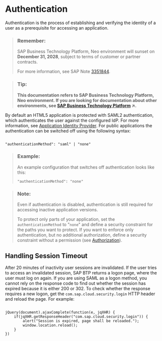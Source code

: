 <!-- loiode16793b391a4bcfae6096f34433de76 -->

# Authentication

Authentication is the process of establishing and verifying the identity of a user as a prerequisite for accessing an application.

> ### Remember:  
> SAP Business Technology Platform, Neo environment will sunset on **December 31, 2028**, subject to terms of customer or partner contracts.
> 
> For more information, see SAP Note [3351844](https://me.sap.com/notes/3351844).

> ### Tip:  
> **This documentation refers to SAP Business Technology Platform, Neo environment. If you are looking for documentation about other environments, see [SAP Business Technology Platform](https://help.sap.com/viewer/65de2977205c403bbc107264b8eccf4b/Cloud/en-US/6a2c1ab5a31b4ed9a2ce17a5329e1dd8.html "SAP Business Technology Platform (SAP BTP) is an integrated offering comprised of four technology portfolios: database and data management, application development and integration, analytics, and intelligent technologies. The platform offers users the ability to turn data into business value, compose end-to-end business processes, and build and extend SAP applications quickly.") :arrow_upper_right:.**

By default an HTML5 application is protected with SAML2 authentication, which authenticates the user against the configured IdP. For more information, see [Application Identity Provider](../60-security-neo/application-identity-provider-dc61853.md#loiodc618538d97610148155d97dcd123c24). For public applications the authentication can be switched off using the following syntax:

```

"authenticationMethod": "saml" | "none"
```

> ### Example:  
> An example configuration that switches off authentication looks like this:
> 
> ```
> "authenticationMethod": "none"
> ```

> ### Note:  
> Even if authentication is disabled, authentication is still required for accessing inactive application versions.
> 
> To protect only parts of your application, set the `authenticationMethod` to "`none`" and define a security constraint for the paths you want to protect. If you want to enforce only authentication, but no additional authorization, define a security constraint without a permission \(see [Authorization](authorization-a139548.md)\).



## Handling Session Timeout

After 20 minutes of inactivity user sessions are invalidated. If the user tries to access an invalidated session, SAP BTP returns a logon page, where the user must log on again. If you are using SAML as a logon method, you cannot rely on the response code to find out whether the session has expired because it is either 200 or 302. To check whether the response requires a new logon, get the `com.sap.cloud.security.login` HTTP header and reload the page. For example:

```

jQuery(document).ajaxComplete(function(e, jqXHR) {
    if(jqXHR.getResponseHeader("com.sap.cloud.security.login")) {
        alert("Session is expired, page shall be reloaded.");
        window.location.reload();
    }
})

```


